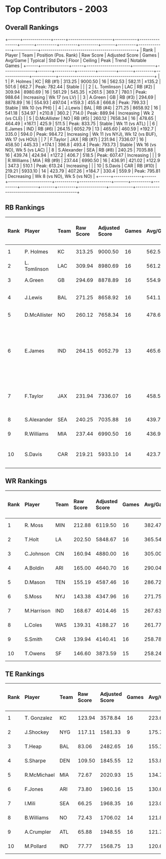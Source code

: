 # Top Contributors - 2003

## Overall Rankings

+------+--------------+------+----------------------+-----------+----------------+-------+----------+---------+---------+-------+---------+--------------+------------+------------------------------------------------+
| Rank | Player       | Team | Position (Pos. Rank) | Raw Score | Adjusted Score | Games | Avg/Game | Typical | Std Dev | Floor | Ceiling | Peak         | Trend      | Notable Games                                  |
+------+--------------+------+----------------------+-----------+----------------+-------+----------+---------+---------+-------+---------+--------------+------------+------------------------------------------------+
| 1    | P. Holmes    | KC   | RB (#1)              | 313.25    | 9000.50        | 16    | 562.53   | 582.11  | ±135.2  | 501.6 | 662.7   | Peak: 782.44 | Stable     |                                                |
| 2    | L. Tomlinson | LAC  | RB (#2)              | 309.94    | 8980.69        | 16    | 561.29   | 545.35  | ±261.5  | 369.7 | 780.1   | Peak: 988.64 | Increasing | Wk 17 (vs LV)                                  |
| 3    | A.Green      | GB   | RB (#3)              | 294.69    | 8878.89        | 16    | 554.93   | 497.04  | ±159.3  | 455.8 | 666.8   | Peak: 799.33 | Stable     | Wk 10 (vs PHI)                                 |
| 4    | J.Lewis      | BAL  | RB (#4)              | 271.25    | 8658.92        | 16    | 541.18   | 534.97  | ±210.8  | 360.2 | 714.0   | Peak: 889.94 | Increasing | Wk 2 (vs CLE)                                  |
| 5    | D.McAllister | NO   | RB (#5)              | 260.12    | 7658.34        | 16    | 478.65   | 464.49  | ±167.1  | 425.9 | 511.5   | Peak: 833.75 | Stable     | Wk 11 (vs ATL)                                 |
| 6    | E.James      | IND  | RB (#6)              | 264.15    | 6052.79        | 13    | 465.60   | 460.59  | ±192.7  | 335.0 | 594.0   | Peak: 984.72 | Increasing | Wk 11 (vs NYJ), Wk 12 (vs BUF), Wk 17 (vs HOU) |
| 7    | F.Taylor     | JAX  | RB (#7)              | 231.94    | 7336.07        | 16    | 458.50   | 445.33  | ±174.1  | 396.8 | 493.4   | Peak: 793.73 | Stable     | Wk 16 (vs NO), Wk 5 (vs LAC)                   |
| 8    | S.Alexander  | SEA  | RB (#8)              | 240.25    | 7035.88        | 16    | 439.74   | 424.94  | ±127.2  | 406.7 | 518.5   | Peak: 607.47 | Increasing |                                                |
| 9    | R.Williams   | MIA  | RB (#9)              | 237.44    | 6990.50        | 16    | 436.91   | 421.02  | ±122.9  | 347.3 | 510.1   | Peak: 613.24 | Increasing |                                                |
| 10   | S.Davis      | CAR  | RB (#10)             | 219.21    | 5933.10        | 14    | 423.79   | 407.26  | ±184.7  | 330.4 | 559.9   | Peak: 795.81 | Decreasing | Wk 8 (vs NO), Wk 5 (vs NO)                     |
+------+--------------+------+----------------------+-----------+----------------+-------+----------+---------+---------+-------+---------+--------------+------------+------------------------------------------------+

## RB Rankings

| Rank | Player       | Team | Raw Score | Adjusted Score | Games | Avg/Game | Typical | Std Dev | Floor | Ceiling | Peak         | Trend      | Notable Games (>150% Typical)                  |
| :----| :------------| :----| :---------| :--------------| :-----| :--------| :-------| :-------| :-----| :-------| :------------| :----------| :----------------------------------------------|
| 1    | P. Holmes    | KC   | 313.25    | 9000.50        | 16    | 562.53   | 582.11  | ±135.2  | 501.6 | 662.7   | Peak: 782.44 | Stable     |                                                |
| 2    | L. Tomlinson | LAC  | 309.94    | 8980.69        | 16    | 561.29   | 545.35  | ±261.5  | 369.7 | 780.1   | Peak: 988.64 | Increasing | Wk 17 (vs LV)                                  |
| 3    | A.Green      | GB   | 294.69    | 8878.89        | 16    | 554.93   | 497.04  | ±159.3  | 455.8 | 666.8   | Peak: 799.33 | Stable     | Wk 10 (vs PHI)                                 |
| 4    | J.Lewis      | BAL  | 271.25    | 8658.92        | 16    | 541.18   | 534.97  | ±210.8  | 360.2 | 714.0   | Peak: 889.94 | Increasing | Wk 2 (vs CLE)                                  |
| 5    | D.McAllister | NO   | 260.12    | 7658.34        | 16    | 478.65   | 464.49  | ±167.1  | 425.9 | 511.5   | Peak: 833.75 | Stable     | Wk 11 (vs ATL)                                 |
| 6    | E.James      | IND  | 264.15    | 6052.79        | 13    | 465.60   | 460.59  | ±192.7  | 335.0 | 594.0   | Peak: 984.72 | Increasing | Wk 11 (vs NYJ), Wk 12 (vs BUF), Wk 17 (vs HOU) |
| 7    | F.Taylor     | JAX  | 231.94    | 7336.07        | 16    | 458.50   | 445.33  | ±174.1  | 396.8 | 493.4   | Peak: 793.73 | Stable     | Wk 16 (vs NO), Wk 5 (vs LAC)                   |
| 8    | S.Alexander  | SEA  | 240.25    | 7035.88        | 16    | 439.74   | 424.94  | ±127.2  | 406.7 | 518.5   | Peak: 607.47 | Increasing |                                                |
| 9    | R.Williams   | MIA  | 237.44    | 6990.50        | 16    | 436.91   | 421.02  | ±122.9  | 347.3 | 510.1   | Peak: 613.24 | Increasing |                                                |
| 10   | S.Davis      | CAR  | 219.21    | 5933.10        | 14    | 423.79   | 407.26  | ±184.7  | 330.4 | 559.9   | Peak: 795.81 | Decreasing | Wk 8 (vs NO), Wk 5 (vs NO)                     |

## WR Rankings

| Rank | Player     | Team | Raw Score | Adjusted Score | Games | Avg/Game | Typical | Std Dev | Floor | Ceiling | Peak         | Trend      | Notable Games (>150% Typical) |
| :----| :----------| :----| :---------| :--------------| :-----| :--------| :-------| :-------| :-----| :-------| :------------| :----------| :-----------------------------|
| 1    | R. Moss    | MIN  | 212.88    | 6119.50        | 16    | 382.47   | 426.23  | ±151.4  | 295.7 | 501.0   | Peak: 592.12 | Stable     |                               |
| 2    | T.Holt     | LA   | 202.50    | 5848.67        | 16    | 365.54   | 370.73  | ±146.9  | 320.6 | 471.2   | Peak: 573.01 | Decreasing |                               |
| 3    | C.Johnson  | CIN  | 160.94    | 4880.00        | 16    | 305.00   | 316.71  | ±133.6  | 215.5 | 368.4   | Peak: 594.33 | Stable     |                               |
| 4    | A.Boldin   | ARI  | 165.00    | 4640.70        | 16    | 290.04   | 274.27  | ±178.8  | 168.8 | 338.4   | Peak: 699.34 | Increasing |                               |
| 5    | D.Mason    | TEN  | 155.19    | 4587.46        | 16    | 286.72   | 282.16  | ±166.7  | 162.1 | 414.6   | Peak: 563.53 | Increasing |                               |
| 6    | S.Moss     | NYJ  | 143.38    | 4347.96        | 16    | 271.75   | 222.46  | ±169.0  | 174.6 | 371.0   | Peak: 666.55 | Decreasing |                               |
| 7    | M.Harrison | IND  | 168.67    | 4014.46        | 15    | 267.63   | 214.18  | ±135.2  | 184.5 | 380.7   | Peak: 594.75 | Decreasing |                               |
| 8    | L.Coles    | WAS  | 139.31    | 4188.27        | 16    | 261.77   | 208.23  | ±149.9  | 188.2 | 298.6   | Peak: 535.25 | Stable     |                               |
| 9    | S.Smith    | CAR  | 139.94    | 4140.41        | 16    | 258.78   | 264.00  | ±122.9  | 171.6 | 367.0   | Peak: 394.06 | Stable     |                               |
| 10   | T.Owens    | SF   | 146.60    | 3873.59        | 15    | 258.24   | 263.59  | ±140.0  | 127.3 | 404.6   | Peak: 445.06 | Decreasing |                               |

## TE Rankings

| Rank | Player      | Team | Raw Score | Adjusted Score | Games | Avg/Game | Typical | Std Dev | Floor | Ceiling | Peak         | Trend      | Notable Games (>150% Typical) |
| :----| :-----------| :----| :---------| :--------------| :-----| :--------| :-------| :-------| :-----| :-------| :------------| :----------| :-----------------------------|
| 1    | T. Gonzalez | KC   | 123.94    | 3578.84        | 16    | 223.68   | 217.87  | ±107.2  | 153.5 | 321.1   | Peak: 368.81 | Increasing |                               |
| 2    | J.Shockey   | NYG  | 117.11    | 1581.33        | 9     | 175.70   | 178.08  | ±68.2   | 111.1 | 209.3   | Peak: 355.48 | Increasing |                               |
| 3    | T.Heap      | BAL  | 83.06     | 2482.65        | 16    | 155.17   | 164.98  | ±110.5  | 41.8  | 239.1   | Peak: 340.94 | Decreasing |                               |
| 4    | S.Sharpe    | DEN  | 109.50    | 1845.55        | 12    | 153.80   | 126.70  | ±100.1  | 88.7  | 180.6   | Peak: 449.20 | Increasing |                               |
| 5    | R.McMichael | MIA  | 72.67     | 2020.93        | 15    | 134.73   | 133.64  | ±95.3   | 71.1  | 163.9   | Peak: 324.60 | Decreasing |                               |
| 6    | F.Jones     | ARI  | 73.80     | 1960.16        | 15    | 130.68   | 96.61   | ±89.2   | 81.7  | 186.8   | Peak: 289.19 | Decreasing |                               |
| 7    | I.Mili      | SEA  | 66.25     | 1968.35        | 16    | 123.02   | 101.45  | ±105.4  | 67.8  | 160.4   | Peak: 424.91 | Increasing |                               |
| 8    | B.Williams  | NO   | 72.43     | 1706.02        | 14    | 121.86   | 90.80   | ±111.0  | 24.3  | 223.3   | Peak: 348.05 | Increasing |                               |
| 9    | A.Crumpler  | ATL  | 65.88     | 1948.55        | 16    | 121.78   | 96.81   | ±89.3   | 70.3  | 152.6   | Peak: 345.14 | Decreasing |                               |
| 10   | M.Pollard   | IND  | 77.77     | 1568.75        | 13    | 120.67   | 94.29   | ±65.5   | 82.6  | 135.5   | Peak: 337.73 | Increasing |                               |

